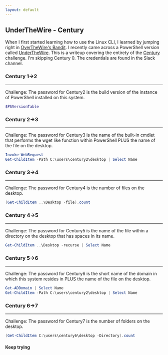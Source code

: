 ```yaml
---
layout: default
---
```


## UnderTheWire - Century

When I first started learning how to use the Linux CLI, I learned by jumping right in [OverTheWire's Bandit](https://overthewire.org/wargames/bandit/). I recently came across a PowerShell version called [UnderTheWire](https://underthewire.tech/wargames.htm). This is a writeup covering the entirety of the [Century](https://underthewire.tech/century/century.htm) challenge. I'm skipping Century 0. The credentials are found in the Slack channel.

### Century 1->2
---
Challenge: The password for Century2 is the build version of the instance of PowerShell installed on this system. 

```PowerShell
$PSVersionTable
```

### Century 2->3
---
Challenge: The password for Century3 is the name of the built-in cmdlet that performs the wget like function within PowerShell PLUS the name of the file on the desktop.

```powershell
Invoke-WebRequest
Get-ChildItem -Path C:\users\century2\desktop | Select Name
```

### Century 3->4
---
Challenge: The password for Century4 is the number of files on the desktop. 

```powershell
(Get-ChildItem ..\Desktop -file).count
```

### Century 4->5
---
Challenge: The password for Century5 is the name of the file within a directory on the desktop that has spaces in its name. 

```powershell
Get-ChildItem ..\Desktop -recurse | Select Name
```

### Century 5->6
---
Challenge: The password for Century6 is the short name of the domain in which this system resides in PLUS the name of the file on the desktop.  

```powershell
Get-ADDomain | Select Name
Get-ChildItem -Path C:\users\century2\desktop | Select Name
```

### Century 6->7
---
Challenge:  The password for Century7 is the number of folders on the desktop.  

```powershell
(Get-ChildItem C:\users\century6\desktop -Directory).count
```

#### Keep trying

